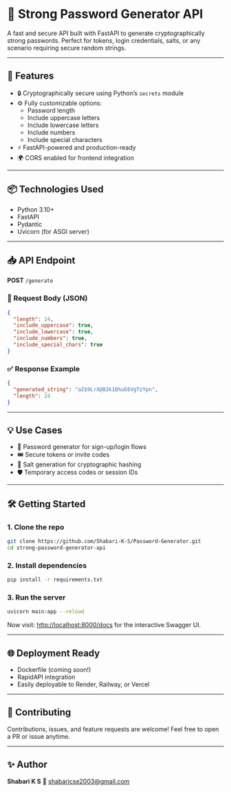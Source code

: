 # 🔐 Strong Password Generator API

A fast and secure API built with FastAPI to generate cryptographically strong passwords. Perfect for tokens, login credentials, salts, or any scenario requiring secure random strings.

---

## 🚀 Features

- 🔒 Cryptographically secure using Python’s `secrets` module
- ⚙️ Fully customizable options:
  - Password length
  - Include uppercase letters
  - Include lowercase letters
  - Include numbers
  - Include special characters
- ⚡ FastAPI-powered and production-ready
- 🌍 CORS enabled for frontend integration

---

## 📦 Technologies Used

- Python 3.10+
- FastAPI
- Pydantic
- Uvicorn (for ASGI server)

---

## 📥 API Endpoint

**POST** `/generate`

### 🔧 Request Body (JSON)
```json
{
  "length": 24,
  "include_uppercase": true,
  "include_lowercase": true,
  "include_numbers": true,
  "include_special_chars": true
}
````

### ✅ Response Example

```json
{
  "generated_string": "aZ$9LrX@83k1Q%uE6VgTzYpn",
  "length": 24
}
```

---

## 💡 Use Cases

* 🔐 Password generator for sign-up/login flows
* 🎟️ Secure tokens or invite codes
* 🧂 Salt generation for cryptographic hashing
* 🛡️ Temporary access codes or session IDs

---

## 🛠️ Getting Started

### 1. Clone the repo

```bash
git clone https://github.com/Shabari-K-S/Password-Generator.git
cd strong-password-generator-api
```

### 2. Install dependencies

```bash
pip install -r requirements.txt
```

### 3. Run the server

```bash
uvicorn main:app --reload
```

Now visit: [http://localhost:8000/docs](http://localhost:8000/docs) for the interactive Swagger UI.

---

## 🌐 Deployment Ready

* Dockerfile (coming soon!)
* RapidAPI integration
* Easily deployable to Render, Railway, or Vercel

---

## 🤝 Contributing

Contributions, issues, and feature requests are welcome!
Feel free to open a PR or issue anytime.

---

## ✨ Author

**Shabari K S**
📧 [shabaricse2003@gmail.com](mailto:shabaricse2003@gmail.com)


